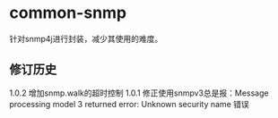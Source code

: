 # common-snmp
针对snmp4j进行封装，减少其使用的难度。

## 修订历史
1.0.2 增加snmp.walk的超时控制
1.0.1 修正使用snmpv3总是报：Message processing model 3 returned error: Unknown security name 错误